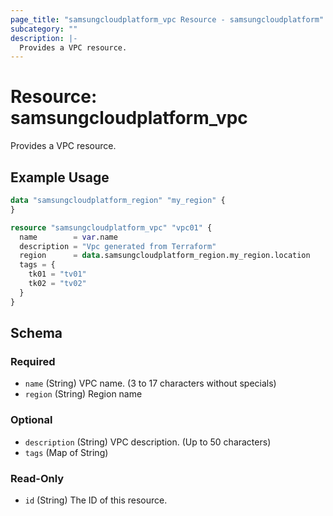 ```yaml
---
page_title: "samsungcloudplatform_vpc Resource - samsungcloudplatform"
subcategory: ""
description: |-
  Provides a VPC resource.
---
```


# Resource: samsungcloudplatform_vpc

Provides a VPC resource.


## Example Usage

```terraform
data "samsungcloudplatform_region" "my_region" {
}

resource "samsungcloudplatform_vpc" "vpc01" {
  name        = var.name
  description = "Vpc generated from Terraform"
  region      = data.samsungcloudplatform_region.my_region.location
  tags = {
    tk01 = "tv01"
    tk02 = "tv02"
  }
}
```

<!-- schema generated by tfplugindocs -->
## Schema

### Required

- `name` (String) VPC name. (3 to 17 characters without specials)
- `region` (String) Region name

### Optional

- `description` (String) VPC description. (Up to 50 characters)
- `tags` (Map of String)

### Read-Only

- `id` (String) The ID of this resource.


